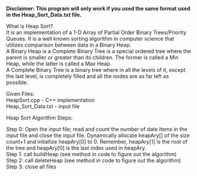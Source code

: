 **Disclaimer:
This program will only work if you used the same format used in the Heap_Sort_Data.txt file.**

What is Heap Sort?  
It is an implementation of a 1-D Array of Partial Order Binary Trees/Priority Queues. It is a well known sorting algorithm in computer science that utilizes comparison between data in a Binary Heap.  
A Binary Heap is a Complete Binary Tree is a special ordered tree where the parent is smaller or greater than its children. The former is called a Min Heap, while the latter is called a Max Heap.  
A Complete Binary Tree is a binary tree where in all the levels of it, except the last level, is completely filled and all the nodes are as far left as possible.  

Given Files:  
HeapSort.cpp - C++ implementation  
Heap_Sort_Data.txt - input file  

Heap Sort Algorithm Steps:  

Step 0: Open the input file; read and count the number of date items in the input file and close the input file. Dynamically allocate heapAry[] of the size count+1 and initallize heapAry[0] to 0. Remember, heapAry[1] is the root of the tree and heapAry[0] is the last index used in heapAry.  
Step 1: call buildHeap (see method in code to figure out the algorithm)  
Step 2: call deleteHeap (see method in code to figure out the algorithm)  
Step 3: close all files  
